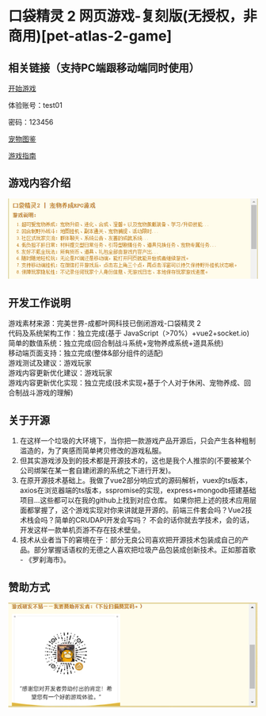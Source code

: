 # 口袋精灵 2 网页游戏-复刻版(无授权，非商用)[pet-atlas-2-game]

## 相关链接（支持PC端跟移动端同时使用）

[开始游戏](https://laerpeek.top:12000)  

体验账号：test01    

密码：123456   

[宠物图鉴](https://laerpeek.top:5600)    

[游戏指南 ](https://laerpeek.top:5700) 

## 游戏内容介绍

![说明](https://github.com/laerpeeK/pet-atlas-2-game/blob/main/1.png)

## 开发工作说明

游戏素材来源：完美世界-成都叶网科技已倒闭游戏-口袋精灵 2  
代码及系统架构工作：独立完成(基于 JavaScript（>70%）+vue2+socket.io)  
简单的数值系统：独立完成(回合制战斗系统+宠物养成系统+道具系统)  
移动端页面支持：独立完成(整体&部分组件的适配)  
游戏测试及建议：游戏玩家  
游戏内容更新优化建议：游戏玩家  
游戏内容更新优化实现：独立完成(技术实现+基于个人对于休闲、宠物养成、回合制战斗游戏的理解)  

## 关于开源
1. 在这样一个垃圾的大环境下，当你把一款游戏产品开源后，只会产生各种粗制滥造的，为了爽感而简单拷贝修改的游戏私服。  
2. 但其实游戏涉及到的技术都是开源技术的，这也是我个人推崇的(不要被某个公司绑架在某一套自建闭源的系统之下进行开发)。
3. 在原开源技术基础上。我做了vue2部分响应式的源码解析，vuex的ts版本，axios在浏览器端的ts版本，sspromise的实现，express+mongodb搭建基础项目...这些都可以在我的github上找到对应仓库。
如果你把上述的技术应用层面都掌握了，这个游戏实现对你来讲就是开源的。前端三件套会吗？Vue2技术栈会吗？简单的CRUDAPI开发会写吗？ 不会的话你就去学技术，会的话，开发这样一款单机页游不存在技术壁垒。
4. 技术从业者当下的窘境在于：部分无良公司喜欢把开源技术包装成自己的产品。部分掌握话语权的无德之人喜欢把垃圾产品包装成创新技术。正如那首歌 - 《罗刹海市》。

## 赞助方式

![赞赏](https://github.com/laerpeeK/pet-atlas-2-game/blob/main/2.png)

